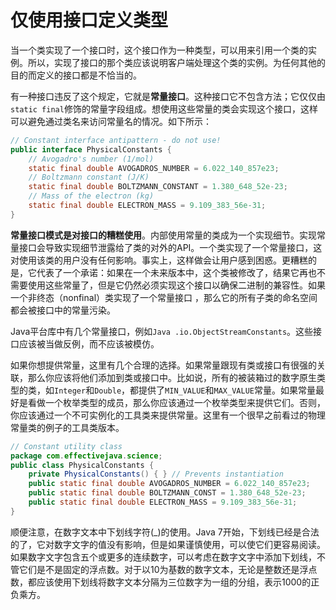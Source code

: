 # 仅使用接口定义类型

当一个类实现了一个接口时，这个接口作为一种类型，可以用来引用一个类的实例。所以，实现了接口的那个类应该说明客户端处理这个类的实例。为任何其他的目的而定义的接口都是不恰当的。

有一种接口违反了这个规定，它就是**常量接口**。这种接口它不包含方法；它仅仅由`static final`修饰的常量字段组成。想使用这些常量的类会实现这个接口，这样可以避免通过类名来访问常量名的情况。如下所示：

```java
// Constant interface antipattern - do not use!
public interface PhysicalConstants {
	// Avogadro's number (1/mol)
	static final double AVOGADROS_NUMBER = 6.022_140_857e23;
	// Boltzmann constant (J/K)
	static final double BOLTZMANN_CONSTANT = 1.380_648_52e-23;
	// Mass of the electron (kg)
	static final double ELECTRON_MASS = 9.109_383_56e-31;
}
```

**常量接口模式是对接口的糟糕使用**。内部使用常量的类成为一个实现细节。实现常量接口会导致实现细节泄露给了类的对外的API。一个类实现了一个常量接口，这对使用该类的用户没有任何影响。事实上，这样做会让用户感到困惑。更糟糕的是，它代表了一个承诺：如果在一个未来版本中，这个类被修改了，结果它再也不需要使用这些常量了，但是它仍然必须实现这个接口以确保二进制的兼容性。如果一个非终态（nonfinal）类实现了一个常量接口	，那么它的所有子类的命名空间都会被接口中的常量污染。

Java平台库中有几个常量接口，例如`Java .io.ObjectStreamConstants`。这些接口应该被当做反例，而不应该被模仿。

如果你想提供常量，这里有几个合理的选择。如果常量跟现有类或接口有很强的关联，那么你应该将他们添加到类或接口中。比如说，所有的被装箱过的数字原生类型的类，如`Integer`和`Double`，都提供了`MIN_VALUE`和`MAX_VALUE`常量。如果常量最好是看做一个枚举类型的成员，那么你应该通过一个枚举类型来提供它们。否则，你应该通过一个不可实例化的工具类来提供常量。这里有一个很早之前看过的物理常量类的例子的工具类版本。

```java
// Constant utility class
package com.effectivejava.science;
public class PhysicalConstants {
    private PhysicalConstants() { } // Prevents instantiation
    public static final double AVOGADROS_NUMBER = 6.022_140_857e23;
    public static final double BOLTZMANN_CONST = 1.380_648_52e-23;
    public static final double ELECTRON_MASS = 9.109_383_56e-31;
}
```

顺便注意，在数字文本中下划线字符(_)的使用。Java 7开始，下划线已经是合法的了，它对数字文字的值没有影响，但是如果谨慎使用，可以使它们更容易阅读。如果数字文字包含五个或更多的连续数字，可以考虑在数字文字中添加下划线，不管它们是不是固定的浮点数。对于以10为基数的数字文本，无论是整数还是浮点数，都应该使用下划线将数字文本分隔为三位数字为一组的分组，表示1000的正负乘方。